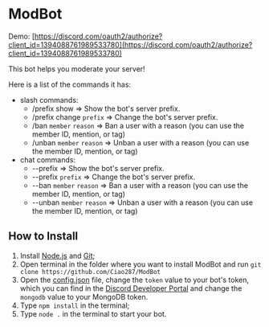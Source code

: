 # ModBot

Demo: [https://discord.com/oauth2/authorize?client_id=1394088761989533780](https://discord.com/oauth2/authorize?client_id=1394088761989533780)

This bot helps you moderate your server!

Here is a list of the commands it has:
- slash commands:
  - /prefix show => Show the bot's server prefix.
  - /prefix change `prefix` => Change the bot's server prefix.
  - /ban `member` `reason` => Ban a user with a reason (you can use the member ID, mention, or tag)
  - /unban `member` `reason` => Unban a user with a reason (you can use the member ID, mention, or tag)
- chat commands:
  - --prefix => Show the bot's server prefix.
  - --prefix `prefix` => Change the bot's server prefix.
  - --ban `member` `reason` => Ban a user with a reason (you can use the member ID, mention, or tag)
  - --unban `member` `reason` => Unban a user with a reason (you can use the member ID, mention, or tag)

## How to Install

1) Install [Node.js](https://nodejs.org/en/download/package-manager/current) and [Git](https://git-scm.com/downloads);
2) Open terminal in the folder where you want to install ModBot and run `git clone https://github.com/Ciao287/ModBot`
3) Open the [config.json](https://github.com/Ciao287/ModBot/blob/main/config.json) file, change the `token` value to your bot's token, which you can find in the [Discord Developer Portal](https://discord.com/developers/applications) and change the `mongodb` value to your MongoDB token.
4) Type `npm install` in the terminal;
5) Type `node .` in the terminal to start your bot.